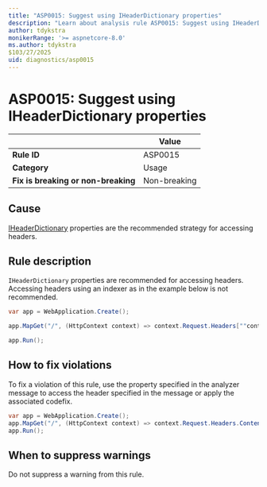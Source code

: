 ```yaml
---
title: "ASP0015: Suggest using IHeaderDictionary properties"
description: "Learn about analysis rule ASP0015: Suggest using IHeaderDictionary properties"
author: tdykstra
monikerRange: '>= aspnetcore-8.0'
ms.author: tdykstra
$103/27/2025
uid: diagnostics/asp0015
---
```

# ASP0015: Suggest using IHeaderDictionary properties

|                                     | Value        |
| -                                   | -            |
| **Rule ID**                         | ASP0015      |
| **Category**                        | Usage        |
| **Fix is breaking or non-breaking** | Non-breaking |

## Cause

[IHeaderDictionary](xref:System.Collections.IDictionary) properties are the recommended strategy for accessing headers.

## Rule description

`IHeaderDictionary` properties are recommended for accessing headers. Accessing headers using an indexer as in the example below is not recommended.

```csharp
var app = WebApplication.Create();

app.MapGet("/", (HttpContext context) => context.Request.Headers[""content-type""]);

app.Run();
```

## How to fix violations

To fix a violation of this rule, use the property specified in the analyzer message to access the header specified in the message or apply the associated codefix.

```csharp
var app = WebApplication.Create();
app.MapGet("/", (HttpContext context) => context.Request.Headers.ContentType);
app.Run();
```

## When to suppress warnings

Do not suppress a warning from this rule.
